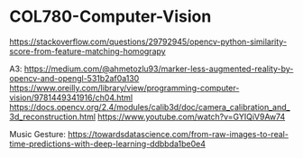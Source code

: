 # COL780-Computer-Vision

https://stackoverflow.com/questions/29792945/opencv-python-similarity-score-from-feature-matching-homograpy


A3:
https://medium.com/@ahmetozlu93/marker-less-augmented-reality-by-opencv-and-opengl-531b2af0a130
https://www.oreilly.com/library/view/programming-computer-vision/9781449341916/ch04.html
https://docs.opencv.org/2.4/modules/calib3d/doc/camera_calibration_and_3d_reconstruction.html
https://www.youtube.com/watch?v=GYIQiV9Aw74



Music Gesture:
https://towardsdatascience.com/from-raw-images-to-real-time-predictions-with-deep-learning-ddbbda1be0e4
